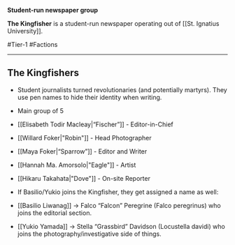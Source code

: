 **Student-run newspaper group**

**The Kingfisher** is a student-run newspaper operating out of [[St. Ignatius University]].

#Tier-1 #Factions 

---
## The Kingfishers

- Student journalists turned revolutionaries (and potentially martyrs). They use pen names to hide their identity when writing. 
- Main group of 5
- [[Elisabeth Todir Macleay|“Fischer”]] - Editor-in-Chief
- [[Willard Foker|"Robin"]] - Head Photographer
- [[Maya Foker|“Sparrow”]] - Editor and Writer
- [[Hannah Ma. Amorsolo|"Eagle"]] - Artist
- [[Hikaru Takahata|"Dove"]] - On-site Reporter

- If Basilio/Yukio joins the Kingfisher, they get assigned a name as well:

- [[Basilio Liwanag]] -> Falco “Falcon” Peregrine (Falco peregrinus) who joins the editorial section.
    
- [[Yukio Yamada]] -> Stella “Grassbird” Davidson (Locustella davidi) who joins the photography/investigative side of things.